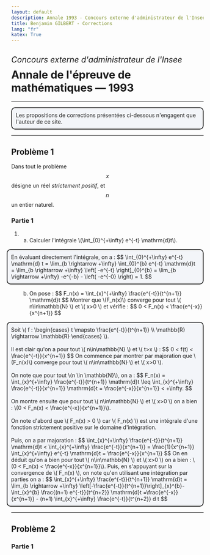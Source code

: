 ```yaml
---
layout: default
description: Annale 1993 - Concours externe d'administrateur de l'Insee
title: Benjamin GILBERT - Corrections
lang: "fr"
katex: True
---
```


<h2 style="font-weight: normal; margin-bottom: 10px"><em>Concours externe d'administrateur de l'Insee</em></h2>
<h1 style="margin-top: 0">Annale de l'épreuve de mathématiques — 1993</h1>

---

<p style="border: solid 2px; border-radius: 10px; background-color:rgba(152, 180, 212, .1); padding-right: 10px; padding-left: 10px; padding-top: 10px; padding-bottom: 10px; margin: 15px 0 15px 0px;">
Les propositions de corrections présentées ci-dessous n'engagent que l'auteur de ce site.
</p>

---

## Problème 1

Dans tout le problème $$x$$ désigne un réel _strictement positif_, et $$n$$ un entier naturel.

### Partie 1

<ol type="1" start="1">
    <li>
        <ol type="a" start="1">
            <li>
                Calculer l'intégrale \(\int_{0}^{+\infty} e^{-t} \mathrm{d}t\).
                <p style="border: solid 2px; border-radius: 10px; background-color:rgba(152, 180, 212, .1); padding-right: 10px; padding-left: 10px; padding-top: 10px; padding-bottom: 10px; margin: 15px 0 15px -60px;">
                    En évaluant directement l'intégrale, on a :
                    $$
                    \int_{0}^{+\infty} e^{-t} \mathrm{d} t = \lim_{b \rightarrow +\infty} \int_{0}^{b} e^{-t} \mathrm{d}t = \lim_{b \rightarrow +\infty} \left[ -e^{-t} \right]_{0}^{b} = \lim_{b \rightarrow +\infty} -e^{-b} - \left( -e^{-0} \right) = 1.
                    $$
                </p>
            </li>
            <li> 
                On pose :
                $$
                F_n(x) = \int_{x}^{+\infty} \frac{e^{-t}}{t^{n+1}} \mathrm{d}t
                $$
                Montrer que \(F_n(x)\) converge pour tout \( n\in\mathbb{N} \) et \( x>0 \) et vérifie :
                $$
                0 < F_n(x) < \frac{e^{-x}}{x^{n+1}}
                $$
                <p style="border: solid 2px; border-radius: 10px; background-color:rgba(152, 180, 212, .1); padding-right: 10px; padding-left: 10px; padding-top: 10px; padding-bottom: 10px; margin: 15px 0 15px -60px;">
                    Soit \( f : \begin{cases} t \mapsto \frac{e^{-t}}{t^{n+1}} \\ \mathbb{R} \rightarrow \mathbb{R} \end{cases} \).
                    <br><br>
                    Il est clair qu'on a pour tout \( n\in\mathbb{N} \) et \( t>x \) :
                    $$
                    0 < f(t) < \frac{e^{-t}}{x^{n+1}}
                    $$
                    On commence par montrer par majoration que \(F_n(x)\) converge pour tout \( n\in\mathbb{N} \) et \( x>0 \).
                    <br><br>
                    On note que pour tout \(n \in \mathbb{N}\), on a :
                    $$
                    F_n(x) = \int_{x}^{+\infty} \frac{e^{-t}}{t^{n+1}} \mathrm{d}t \leq \int_{x}^{+\infty} \frac{e^{-t}}{x^{n+1}} \mathrm{d}t = \frac{e^{-x}}{x^{n+1}} < +\infty.
                    $$
                    <br><br>
                    On montre ensuite que pour tout \( n\in\mathbb{N} \) et \( x>0 \) on a bien : \(0 < F_n(x) < \frac{e^{-x}}{x^{n+1}}\).
                    <br><br>
                    On note d'abord que \( F_n(x) > 0 \) car \( F_n(x) \) est une intégrale d'une fonction strictement positive sur le domaine d'intégration.
                    <br><br>
                    Puis, on a par majoration :
                    $$
                    \int_{x}^{+\infty} \frac{e^{-t}}{t^{n+1}} \mathrm{d}t < \int_{x}^{+\infty} \frac{e^{-t}}{x^{n+1}} = \frac{1}{x^{n+1}} \int_{x}^{+\infty} e^{-t} \mathrm{d}t = \frac{e^{-x}}{x^{n+1}}
                    $$
                    On en déduit qu'on a bien pour tout \( n\in\mathbb{N} \) et \( x>0 \) on a bien : \(0 < F_n(x) < \frac{e^{-x}}{x^{n+1}}\).
                    Puis, en s'appuyant sur la convergence de \( F_n(x) \), on note qu'en utilisant une intégration par parties on a :
                    $$
                    \int_{x}^{+\infty} \frac{e^{-t}}{t^{n+1}} \mathrm{d}t = \lim_{b \rightarrow +\infty} \left[-\frac{e^{-t}}{t^{n+1}}\right]_{x}^{b}-\int_{x}^{b} \frac{(n+1) e^{-t}}{t^{n+2}} \mathrm{d}t
                     =\frac{e^{-x}}{x^{n+1}} - (n+1) \int_{x}^{+\infty} \frac{e^{-t}}{t^{n+2}} d t
                    $$
                 </p>
            </li>
        </ol>
    </li>
</ol> 

---

## Problème 2

### Partie 1

